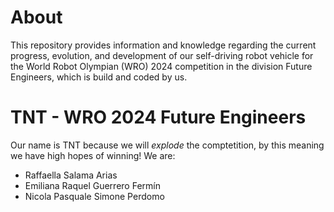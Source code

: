 # About

This repository provides information and knowledge regarding the current progress, evolution, and development of our self-driving robot vehicle for the World Robot Olympian (WRO) 2024 competition in the division Future Engineers, which is build and coded by us.

# TNT - WRO 2024 Future Engineers

Our name is TNT because we will _explode_ the comptetition, by this meaning we have high hopes of winning! We are:

- Raffaella Salama Arias
- Emiliana Raquel Guerrero Fermín
- Nicola Pasquale Simone Perdomo





